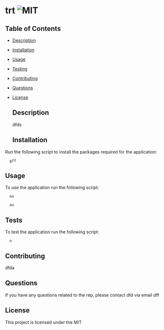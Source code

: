 # trt ![MIT](https://img.shields.io/static/v1?label=MIT&message=License&color=green)

  
  ## Table of Contents

  
- [Description](#description)
- [Installation](#installation)
- [Usage](#usage)
- [Testing](#testing)
- [Contributing](#Contributing)
- [Questions](#questions)
- [License](#license)


  ## Description
  
  dfds

  ## Installation
  
Run the following script to install the packages required for the application:
  
  
```
  gff
  ```

  

  ## Usage
  
  To use the application run the following script:

```
  nn
  ```
```
  nn
  ```
  
  
   
  ## Tests
  
  To test the application run the following script:

```
  n
  ```
  
  
  
  ## Contributing
  
  dfda

  ## Questions
  
  If you have any questions related to the rep, please contact dfd via email dff

  ## License

  This project is licensed under the MIT
 